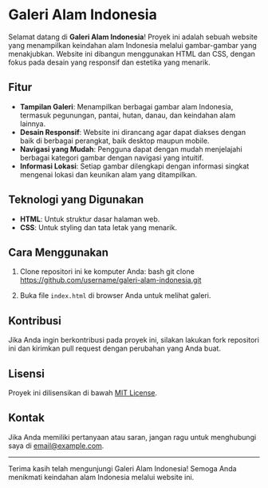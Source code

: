 # Galeri Alam Indonesia

Selamat datang di **Galeri Alam Indonesia**! Proyek ini adalah sebuah website yang menampilkan keindahan alam Indonesia melalui gambar-gambar yang menakjubkan. Website ini dibangun menggunakan HTML dan CSS, dengan fokus pada desain yang responsif dan estetika yang menarik.

## Fitur

- **Tampilan Galeri**: Menampilkan berbagai gambar alam Indonesia, termasuk pegunungan, pantai, hutan, danau, dan keindahan alam lainnya.
- **Desain Responsif**: Website ini dirancang agar dapat diakses dengan baik di berbagai perangkat, baik desktop maupun mobile.
- **Navigasi yang Mudah**: Pengguna dapat dengan mudah menjelajahi berbagai kategori gambar dengan navigasi yang intuitif.
- **Informasi Lokasi**: Setiap gambar dilengkapi dengan informasi singkat mengenai lokasi dan keunikan alam yang ditampilkan.

## Teknologi yang Digunakan

- **HTML**: Untuk struktur dasar halaman web.
- **CSS**: Untuk styling dan tata letak yang menarik.

## Cara Menggunakan

1. Clone repositori ini ke komputer Anda:
  bash git clone https://github.com/username/galeri-alam-indonesia.git

2. Buka file `index.html` di browser Anda untuk melihat galeri.

## Kontribusi

Jika Anda ingin berkontribusi pada proyek ini, silakan lakukan fork repositori ini dan kirimkan pull request dengan perubahan yang Anda buat.

## Lisensi

Proyek ini dilisensikan di bawah [MIT License](LICENSE).

## Kontak

Jika Anda memiliki pertanyaan atau saran, jangan ragu untuk menghubungi saya di [email@example.com](mailto:email@example.com).

---

Terima kasih telah mengunjungi Galeri Alam Indonesia! Semoga Anda menikmati keindahan alam Indonesia melalui website ini.
